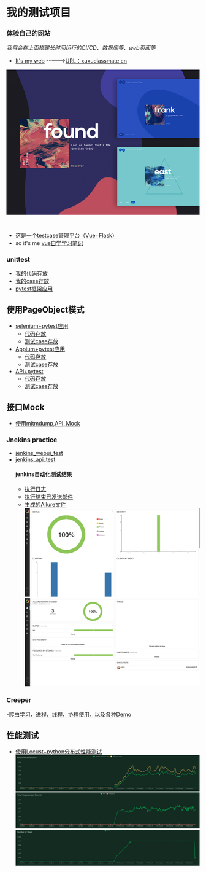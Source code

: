 
# 我的测试项目
### 体验自己的网站
 
_我将会在上面搭建长时间运行的CI/CD、数据库等、web页面等_

- [It's my web](./terrace/myweb) ----->[URL：xuxuclassmate.cn](https://www.xuxuclassmate.com)

![webpage for me](./terrace/myweb/img/related/demo.jpg)
#
- [这是一个testcase管理平台（Vue+Flask）](./terrace/newprojecttest)
- so it's me [vue自学学习笔记](./treeace/front_end)
    


### unittest
- [我的代码存放](./test_game/src)
- [我的case存放](./test_game/testing)
- [pytest框架应用](./test_Calculator)

## 使用PageObject模式
  - [selenium+pytest应用](./web_selenium_test) 
    - [代码存放](./web_selenium_test/Page)
    - [测试case存放](./web_selenium_test/test_case)
  - [Appium+pytest应用](./app_APPium_test)
    - [代码存放](./app_APPium_test/src)
    - [测试case存放](./app_APPium_test/test_case)
  - [APi+pytest](./test_API)
    - [代码存放](./test_API/src)
    - [测试case存放](./test_API/testing/test_wuwork_api_plus.py)

## 接口Mock
  - [使用mitmdump,API_Mock](/test_API/API_MOCK/api_mock.py)
    
### Jnekins practice
- [jenkins_webui_test](./Jenkins_test/jenkins_webui_test)
- [jenkins_api_test](./Jenkins_test/jenkins_Api_test)
    #### jenkins自动化测试结果
  - [执行日志](./Jenkins_test/jenkins_Api_test/email_log/build.log)
  - [执行结束已发送邮件](./Jenkins_test/jenkins_Api_test/email_log/Jenkins构建提示：0412newjob%20-%20Build%20%23%201%20-%20Successful!.eml)
  - [生成的Allure文件](./Jenkins_test/jenkins_Api_test/allure-report)
    ![测试结果](./Jenkins_test/jenkins_Api_test/allure-report/data/Lark20210414-093230.png)
    ![测试结果](./Jenkins_test/jenkins_Api_test/allure-report/data/Lark20210414-093223.png)

### Creeper
 -[爬虫学习，进程、线程、协程使用，以及各种Demo](./Creeper/study)

## 性能测试
  - [使用Locust+python分布式性能测试](./Performance_Test/wuwork_test.py)
    ![image](./Performance_Test/Test_Results/response_times_(ms)_1615213371.png)
    ![image](./Performance_Test/Test_Results/total_requests_per_second_1615213371.png)
    ![image](./Performance_Test/Test_Results/number_of_users_1615213371.png)
    

